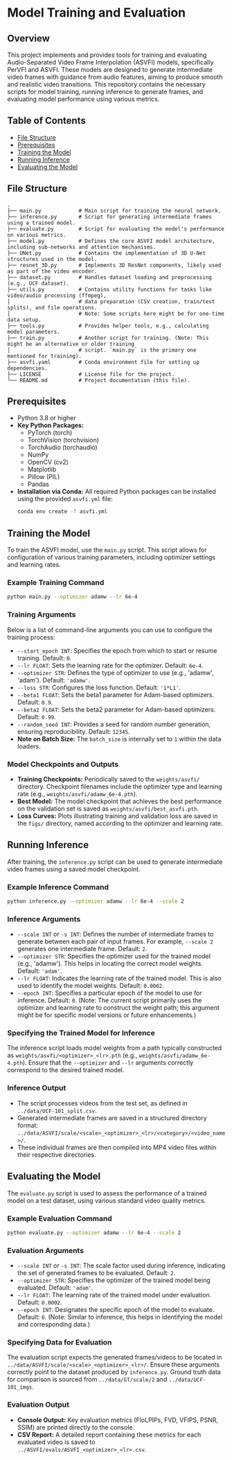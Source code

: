 
# Model Training and Evaluation

## Overview

This project implements and provides tools for training and evaluating Audio-Separated Video Frame Interpolation (ASVFI) models, specifically PerVFI and ASVFI. These models are designed to generate intermediate video frames with guidance from audio features, aiming to produce smooth and realistic video transitions. This repository contains the necessary scripts for model training, running inference to generate frames, and evaluating model performance using various metrics.

## Table of Contents
- [File Structure](#file-structure)
- [Prerequisites](#prerequisites)
- [Training the Model](#training-the-model)
- [Running Inference](#running-inference)
- [Evaluating the Model](#evaluating-the-model)

## File Structure

```
.
├── main.py            # Main script for training the neural network.
├── inference.py       # Script for generating intermediate frames using a trained model.
├── evaluate.py        # Script for evaluating the model's performance on various metrics.
├── model.py           # Defines the core ASVFI model architecture, including sub-networks and attention mechanisms.
├── UNet.py            # Contains the implementation of 3D U-Net structures used in the model.
├── resnet_3D.py       # Implements 3D ResNet components, likely used as part of the video encoder.
├── dataset.py         # Handles dataset loading and preprocessing (e.g., UCF dataset).
├── utils.py           # Contains utility functions for tasks like video/audio processing (ffmpeg),
│                      # data preparation (CSV creation, train/test splits), and file operations.
│                      # Note: Some scripts here might be for one-time data setup.
├── tools.py           # Provides helper tools, e.g., calculating model parameters.
├── train.py           # Another script for training. (Note: This might be an alternative or older training
│                      # script. `main.py` is the primary one mentioned for training).
├── asvfi.yaml         # Conda environment file for setting up dependencies.
├── LICENSE            # License file for the project.
└── README.md          # Project documentation (this file).
```

## Prerequisites

- Python 3.8 or higher
- **Key Python Packages:**
  - PyTorch (torch)
  - TorchVision (torchvision)
  - TorchAudio (torchaudio)
  - NumPy
  - OpenCV (cv2)
  - Matplotlib
  - Pillow (PIL)
  - Pandas
- **Installation via Conda:**
  All required Python packages can be installed using the provided `asvfi.yml` file:
  ```bash
  conda env create -f asvfi.yml
  ```

## Training the Model

To train the ASVFI model, use the `main.py` script. This script allows for configuration of various training parameters, including optimizer settings and learning rates.

### Example Training Command
```bash
python main.py --optimizer adamw --lr 6e-4
```

### Training Arguments
Below is a list of command-line arguments you can use to configure the training process:
- `--start_epoch INT`: Specifies the epoch from which to start or resume training. Default: `0`.
- `--lr FLOAT`: Sets the learning rate for the optimizer. Default: `6e-4`.
- `--optimizer STR`: Defines the type of optimizer to use (e.g., 'adamw', 'adam'). Default: `'adamw'`.
- `--loss STR`: Configures the loss function. Default: `'1*L1'`.
- `--beta1 FLOAT`: Sets the beta1 parameter for Adam-based optimizers. Default: `0.9`.
- `--beta2 FLOAT`: Sets the beta2 parameter for Adam-based optimizers. Default: `0.99`.
- `--random_seed INT`: Provides a seed for random number generation, ensuring reproducibility. Default: `12345`.
- **Note on Batch Size:** The `batch_size` is internally set to `1` within the data loaders.

### Model Checkpoints and Outputs
- **Training Checkpoints:** Periodically saved to the `weights/asvfi/` directory. Checkpoint filenames include the optimizer type and learning rate (e.g., `weights/asvfi/adamw_6e-4.pth`).
- **Best Model:** The model checkpoint that achieves the best performance on the validation set is saved as `weights/asvfi/best_asvfi.pth`.
- **Loss Curves:** Plots illustrating training and validation loss are saved in the `figs/` directory, named according to the optimizer and learning rate.

## Running Inference

After training, the `inference.py` script can be used to generate intermediate video frames using a saved model checkpoint.

### Example Inference Command
```bash
python inference.py --optimizer adamw --lr 6e-4 --scale 2
```

### Inference Arguments
- `--scale INT` or `-s INT`: Defines the number of intermediate frames to generate between each pair of input frames. For example, `--scale 2` generates one intermediate frame. Default: `2`.
- `--optimizer STR`: Specifies the optimizer used for the trained model (e.g., 'adamw'). This helps in locating the correct model weights. Default: `'adam'`.
- `--lr FLOAT`: Indicates the learning rate of the trained model. This is also used to identify the model weights. Default: `0.0002`.
- `--epoch INT`: Specifies a particular epoch of the model to use for inference. Default: `0`. (Note: The current script primarily uses the optimizer and learning rate to construct the weight path; this argument might be for specific model versions or future enhancements.)

### Specifying the Trained Model for Inference
The inference script loads model weights from a path typically constructed as `weights/asvfi/<optimizer>_<lr>.pth` (e.g., `weights/asvfi/adamw_6e-4.pth`). Ensure that the `--optimizer` and `--lr` arguments correctly correspond to the desired trained model.

### Inference Output
- The script processes videos from the test set, as defined in `../data/UCF-101_split.csv`.
- Generated intermediate frames are saved in a structured directory format: `../data/ASVFI/scale/<scale>_<optimizer>_<lr>/<category>/<video_name>/`.
- These individual frames are then compiled into MP4 video files within their respective directories.

## Evaluating the Model

The `evaluate.py` script is used to assess the performance of a trained model on a test dataset, using various standard video quality metrics.

### Example Evaluation Command
```bash
python evaluate.py --optimizer adamw --lr 6e-4 --scale 2
```

### Evaluation Arguments
- `--scale INT` or `-s INT`: The scale factor used during inference, indicating the set of generated frames to be evaluated. Default: `2`.
- `--optimizer STR`: Specifies the optimizer of the trained model being evaluated. Default: `'adam'`.
- `--lr FLOAT`: The learning rate of the trained model under evaluation. Default: `0.0002`.
- `--epoch INT`: Designates the specific epoch of the model to evaluate. Default: `0`. (Note: Similar to inference, this helps in identifying the model and corresponding data.)

### Specifying Data for Evaluation
The evaluation script expects the generated frames/videos to be located in `../data/ASVFI/scale/<scale>_<optimizer>_<lr>/`. Ensure these arguments correctly point to the dataset produced by `inference.py`. Ground truth data for comparison is sourced from `../data/GT/scale/2` and `../data/UCF-101_imgs`.

### Evaluation Output
- **Console Output:** Key evaluation metrics (FloLPIPs, FVD, VFIPS, PSNR, SSIM) are printed directly to the console.
- **CSV Report:** A detailed report containing these metrics for each evaluated video is saved to `../ASVFI/evals/ASVFI_<optimizer>_<lr>.csv`.
